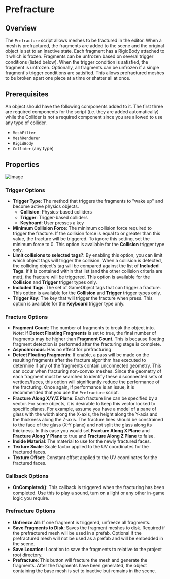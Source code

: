 # Prefracture

## Overview

The `Prefracture` script allows meshes to be fractured in the editor. When a mesh is prefractured, the fragments are added to the scene and the original object is set to an inactive state. Each fragment has a RigidBody attached to it which is frozen. Fragments can be unfrozen based on several trigger conditions (listed below). When the trigger condition is satisfied, the fragment is unfrozen. Optionally, all fragments can be unfrozen if a single fragment's trigger conditions are satisfied. This allows prefractured meshes to be broken apart one piece at a time or shatter all at once.

## Prerequisites

An object should have the following components added to it. The first three are required components for the script (i.e. they are added automatically) while the Collider is not a required component since you are allowed to use any type of collider.

* `MeshFilter`
* `MeshRenderer`
* `RigidBody`
* `Collider` (any type)

## Properties

![image](https://user-images.githubusercontent.com/3814912/148163874-281eeb3a-3916-4f94-bcc3-bb8f32708c6c.png)

### Trigger Options

- **Trigger Type**: The method that triggers the fragments to "wake up" and become active physics objects.
  - **Collision**: Physics-based colliders
  - **Trigger**: Trigger-based colliders
  - **Keyboard**: User presses a key 
- **Minimum Collision Force**: The minimum collision force required to trigger the fracture. If the collision force is equal to or greater than this value, the fracture will be triggered. To ignore this setting, set the minimum force to 0. This option is available for the **Collision** trigger type only.
- **Limit collisions to selected tags?**: By enabling this option, you can limit which object tags will trigger the collision. When a collision is detected, the colliding object's tag will be compared against the list of **Included Tags**. If it is contained within that list (and the other collision criteria are met), the fracture will be triggered. This option is available for the **Collision** and **Trigger** trigger types only.
- **Included Tags**: The set of GameObject tags that can trigger a fracture. This option is available for the **Collision** and **Trigger** trigger types only.
- **Trigger Key**: The key that will trigger the fracture when press. This option is available for the **Keyboard** trigger type only.

### Fracture Options
- **Fragment Count**: The number of fragments to break the object into. *Note:* If **Detect Floating Fragments** is set to true, the final number of fragments may be higher than **Fragment Count**. This is because floating fragment detection is performed after the fracturing stage is complete.
- **Asynchronous**: Has no effect for prefracturing 
- **Detect Floating Fragments**: If enable, a pass will be made on the resulting fragments after the fracture algorithm has executed to determine if any of the fragments contain unconnected geometry. This can occur when fracturing non-convex meshes. Since the geometry of each fragment must be searched to identify these disconnected sets of vertices/faces, this option will significantly reduce the performance of the fracturing. Once again, if performance is an issue, it is recommended that you use the `Prefracture` script.
- **Fracture Along X/Y/Z Plane**: Each fracture line can be specified by a vector. For some objects, it is desirable to keep this vector locked to specific planes. For example, assume you have a model of a pane of glass with the width along the X-axis, the height along the Y-axis and the thickness along the Z-axis. The fracture lines should be constrained to the face of the glass (X-Y plane) and not split the glass along its thickness. In this case you would set **Fracture Along X Plane** and **Fracture Along Y Plane** to true and **Fracture Along Z Plane** to false.
- **Inside Material**: The material to use for the newly fractured faces.
- **Texture Scale**: Scale factor applied to the UV coordinates for the fractured faces.
- **Texture Offset**: Constant offset applied to the UV coordinates for the fractured faces.

### Callback Options
- **OnCompleted()**: This callback is triggered when the fracturing has been completed. Use this to play a sound, turn on a light or any other in-game logic you require.

### Prefracture Options
- **Unfreeze All**: If one fragment is triggered, unfreeze all fragments.
- **Save Fragments to Disk**: Saves the fragment meshes to disk. Required if the prefractured mesh will be used in a prefab. Optional if the prefractured mesh will not be used as a prefab and will be embedded in the scene.
- **Save Location**: Location to save the fragments to relative to the project root directory.
- **Prefracture**: This button will fracture the mesh and generate the fragments. After the fragments have been generated, the object containing the base mesh is set to inactive but remains in the scene.
